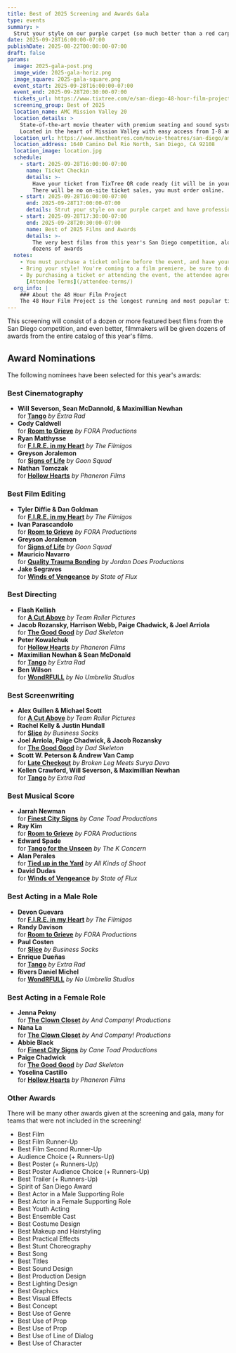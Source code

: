 ```yaml
---
title: Best of 2025 Screening and Awards Gala
type: events
summary: >
  Strut your style on our purple carpet (so much better than a red carpet!) ...and have professional photos taken at our Hollywood style step-and-repeat before heading into a theater packed with the very best of our 48 hour filmmakers... and friends, fans of the 48.
date: 2025-09-28T16:00:00-07:00
publishDate: 2025-08-22T00:00:00-07:00
draft: false
params:
  image: 2025-gala-post.png
  image_wide: 2025-gala-horiz.png
  image_square: 2025-gala-square.png
  event_start: 2025-09-28T16:00:00-07:00
  event_end: 2025-09-28T20:30:00-07:00
  tickets_url: https://www.tixtree.com/e/san-diego-48-hour-film-project-2025-best-of-san-diego-screening-and-awards-gala-091a8e4846ab
  screening_group: Best of 2025
  location_name: AMC Mission Valley 20
  location_details: >
    State-of-the-art movie theater with premium seating and sound systems.
    Located in the heart of Mission Valley with easy access from I-8 and I-15.
  location_url: https://www.amctheatres.com/movie-theatres/san-diego/amc-mission-valley-20
  location_address: 1640 Camino Del Rio North, San Diego, CA 92108
  location_image: location.jpg
  schedule:
    - start: 2025-09-28T16:00:00-07:00
      name: Ticket Checkin
      details: >-
        Have your ticket from TixTree QR code ready (it will be in your email after purchase).
        There will be no on-site ticket sales, you must order online.
    - start: 2025-09-28T16:00:00-07:00
      end: 2025-09-28T17:00:00-07:00
      details: Strut your style on our purple carpet and have professional photos taken at our Hollywood style step-and-repeat
    - start: 2025-09-28T17:30:00-07:00
      end: 2025-09-28T20:30:00-07:00
      name: Best of 2025 Films and Awards
      details: >-
        The very best films from this year's San Diego competition, along with
        dozens of awards
  notes:
    - You must purchase a ticket online before the event, and have your emailed QR code ready. There will be no on-site ticket sales.
    - Bring your style! You're coming to a film premiere, be sure to dress to impress.
    - By purchasing a ticket or attending the event, the attendee agrees to the
      [Attendee Terms](/attendee-terms/)
  org_info: |
    ### About the 48 Hour Film Project
    The 48 Hour Film Project is the longest running and most popular timed filmmaking competition. Teams have just 48 hours to write, shoot, edit and score a short film. All films are screened in a real theater and compete for awards and recognition.
---
```

This screening will consist of a dozen or more featured best films from the San Diego competition, and even better, filmmakers will be given dozens of awards from the entire catalog of this year's films.

## Award Nominations

<div class="awards-box">

The following nominees have been selected for this year's awards:

### Best Cinematography
<div class="nominee-list">
<ul>
<li><strong>Will Severson, Sean McDannold, & Maximillian Newhan</strong><br>for <strong><a href="/films/2025-extra-rad-tango/">Tango</a></strong> <em>by Extra Rad</em></li>
<li><strong>Cody Caldwell</strong><br>for <strong><a href="/films/2025-fora-productions-room-to-grieve/">Room to Grieve</a></strong> <em>by FORA Productions</em></li>
<li><strong>Ryan Matthysse</strong><br>for <strong><a href="/films/2025-filmigos-fire-in-my-heart/">F.I.R.E. in my Heart</a></strong> <em>by The Filmigos</em></li>
<li><strong>Greyson Joralemon</strong><br>for <strong><a href="/films/2025-goon-squad-signs-of-life/">Signs of Life</a></strong> <em>by Goon Squad</em></li>
<li><strong>Nathan Tomczak</strong><br>for <strong><a href="/films/2025-phaneron-films-hollow-hearts/">Hollow Hearts</a></strong> <em>by Phaneron Films</em></li>
</ul>
</div>

### Best Film Editing  
<div class="nominee-list">
<ul>
<li><strong>Tyler Diffie & Dan Goldman</strong><br>for <strong><a href="/films/2025-filmigos-fire-in-my-heart/">F.I.R.E. in my Heart</a></strong> <em>by The Filmigos</em></li>
<li><strong>Ivan Parascandolo</strong><br>for <strong><a href="/films/2025-fora-productions-room-to-grieve/">Room to Grieve</a></strong> <em>by FORA Productions</em></li>
<li><strong>Greyson Joralemon</strong><br>for <strong><a href="/films/2025-goon-squad-signs-of-life/">Signs of Life</a></strong> <em>by Goon Squad</em></li>
<li><strong>Mauricio Navarro</strong><br>for <strong><a href="/films/2025-jordan-does-productions-quality-trauma-bonding/">Quality Trauma Bonding</a></strong> <em>by Jordan Does Productions</em></li>
<li><strong>Jake Segraves</strong><br>for <strong><a href="/films/2025-state-of-flux-winds-of-vengeance/">Winds of Vengeance</a></strong> <em>by State of Flux</em></li>
</ul>
</div>

### Best Directing
<div class="nominee-list">
<ul>
<li><strong>Flash Kellish</strong><br>for <strong><a href="/films/2025-team-roller-pictures-a-cut-above/">A Cut Above</a></strong> <em>by Team Roller Pictures</em></li>
<li><strong>Jacob Rozansky,  Harrison Webb, Paige Chadwick, & Joel Arriola</strong><br>for <strong><a href="/films/2025-dad-skeleton-the-good-good/">The Good Good</a></strong> <em>by Dad Skeleton</em></li>
<li><strong>Peter Kowalchuk</strong><br>for <strong><a href="/films/2025-phaneron-films-hollow-hearts/">Hollow Hearts</a></strong> <em>by Phaneron Films</em></li>
<li><strong> Maximilian Newhan & Sean McDonald</strong><br>for <strong><a href="/films/2025-extra-rad-tango/">Tango</a></strong> <em>by Extra Rad</em></li>
<li><strong>Ben Wilson</strong><br>for <strong><a href="/films/2025-no-umbrella-studios-wondrfull/">WondRFULL</a></strong> <em>by No Umbrella Studios</em></li>
</ul>
</div>

### Best Screenwriting
<div class="nominee-list">
<ul>
<li><strong>Alex Guillen & Michael Scott</strong><br>for <strong><a href="/films/2025-team-roller-pictures-a-cut-above/">A Cut Above</a></strong> <em>by Team Roller Pictures</em></li>
<li><strong>Rachel Kelly & Justin Hundall</strong><br>for <strong><a href="/films/2025-business-socks-slice/">Slice</a></strong> <em>by Business Socks</em></li>
<li><strong>Joel Arriola, Paige Chadwick, & Jacob Rozansky</strong><br>for <strong><a href="/films/2025-dad-skeleton-the-good-good/">The Good Good</a></strong> <em>by Dad Skeleton</em></li>
<li><strong>Scott W. Peterson & Andrew Van Camp</strong><br>for <strong><a href="/films/2025-broken-leg-meets-surya-deva-late-checkout/">Late Checkout</a></strong> <em>by Broken Leg Meets Surya Deva</em></li>
<li><strong>Kellen Crawford, Will Severson, & Maximillian Newhan</strong><br>for <strong><a href="/films/2025-extra-rad-tango/">Tango</a></strong> <em>by Extra Rad</em></li>
</ul>
</div>

### Best Musical Score
<div class="nominee-list">
<ul>
<li><strong>Jarrah Newman</strong><br>for <strong><a href="/films/2025-cane-toad-productions-finest-city-signs/">Finest City Signs</a></strong> <em>by Cane Toad Productions</em></li>
<li><strong>Ray Kim</strong><br>for <strong><a href="/films/2025-fora-productions-room-to-grieve/">Room to Grieve</a></strong> <em>by FORA Productions</em></li>
<li><strong>Edward Spade</strong><br>for <strong><a href="/films/2025-k-concern-tango-for-the-unseen/">Tango for the Unseen</a></strong> <em>by The K Concern</em></li>
<li><strong>Alan Perales</strong><br>for <strong><a href="/films/2025-all-kinds-of-shoot-tied-up-in-the-yard/">Tied up in the Yard</a></strong> <em>by All Kinds of Shoot</em></li>
<li><strong>David Dudas</strong><br>for <strong><a href="/films/2025-state-of-flux-winds-of-vengeance/">Winds of Vengeance</a></strong> <em>by State of Flux</em></li>
</ul>
</div>

### Best Acting in a Male Role
<div class="nominee-list">
<ul>
<li><strong>Devon Guevara</strong><br>for <strong><a href="/films/2025-filmigos-fire-in-my-heart/">F.I.R.E. in my Heart</a></strong> <em>by The Filmigos</em></li>
<li><strong>Randy Davison</strong><br>for <strong><a href="/films/2025-fora-productions-room-to-grieve/">Room to Grieve</a></strong> <em>by FORA Productions</em></li>
<li><strong>Paul Costen</strong><br>for <strong><a href="/films/2025-business-socks-slice/">Slice</a></strong> <em>by Business Socks</em></li>
<li><strong>Enrique Dueñas</strong><br>for <strong><a href="/films/2025-extra-rad-tango/">Tango</a></strong> <em>by Extra Rad</em></li>
<li><strong>Rivers Daniel Michel</strong><br>for <strong><a href="/films/2025-no-umbrella-studios-wondrfull/">WondRFULL</a></strong> <em>by No Umbrella Studios</em></li>
</ul>
</div>

### Best Acting in a Female Role
<div class="nominee-list">
<ul>
<li><strong>Jenna Pekny</strong><br>for <strong><a href="/films/2025-and-company-productions-the-clown-closet/">The Clown Closet</a></strong> <em>by And Company! Productions</em></li>
<li><strong>Nana La</strong><br>for <strong><a href="/films/2025-and-company-productions-the-clown-closet/">The Clown Closet</a></strong> <em>by And Company! Productions</em></li>
<li><strong>Abbie Black</strong><br>for <strong><a href="/films/2025-cane-toad-productions-finest-city-signs/">Finest City Signs</a></strong> <em>by Cane Toad Productions</em></li>
<li><strong>Paige Chadwick</strong><br>for <strong><a href="/films/2025-dad-skeleton-the-good-good/">The Good Good</a></strong> <em>by Dad Skeleton</em></li>
<li><strong>Yoselina Castillo</strong><br>for <strong><a href="/films/2025-phaneron-films-hollow-hearts/">Hollow Hearts</a></strong> <em>by Phaneron Films</em></li>
</ul>
</div>

### Other Awards

There will be many other awards given at the screening and gala, many for teams
that were not included in the screening!

- Best Film
- Best Film Runner-Up
- Best Film Second Runner-Up
- Audience Choice (+ Runners-Up)
- Best Poster (+ Runners-Up)
- Best Poster Audience Choice (+ Runners-Up)
- Best Trailer (+ Runners-Up)
- Spirit of San Diego Award
- Best Actor in a Male Supporting Role
- Best Actor in a Female Supporting Role
- Best Youth Acting
- Best Ensemble Cast
- Best Costume Design
- Best Makeup and Hairstyling
- Best Practical Effects
- Best Stunt Choreography
- Best Song
- Best Titles
- Best Sound Design
- Best Production Design
- Best Lighting Design
- Best Graphics
- Best Visual Effects
- Best Concept
- Best Use of Genre
- Best Use of Prop
- Best Use of Prop
- Best Use of Line of Dialog
- Best Use of Character

</div>